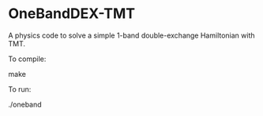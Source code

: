 # OneBandDEX-TMT
A physics code to solve a simple 1-band double-exchange Hamiltonian with TMT.

To compile:

make

To run:

./oneband
